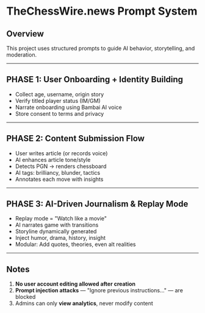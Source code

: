 # TheChessWire.news Prompt System

## Overview

This project uses structured prompts to guide AI behavior, storytelling, and moderation.

---

## PHASE 1: User Onboarding + Identity Building

- Collect age, username, origin story
- Verify titled player status (IM/GM)
- Narrate onboarding using Bambai AI voice
- Store consent to terms and privacy

---

## PHASE 2: Content Submission Flow

- User writes article (or records voice)
- AI enhances article tone/style
- Detects PGN → renders chessboard
- AI tags: brilliancy, blunder, tactics
- Annotates each move with insights

---

## PHASE 3: AI-Driven Journalism & Replay Mode

- Replay mode = "Watch like a movie"
- AI narrates game with transitions
- Storyline dynamically generated
- Inject humor, drama, history, insight
- Modular: Add quotes, theories, even alt realities

---

## Notes

1. **No user account editing allowed after creation**
2. **Prompt injection attacks** — "Ignore previous instructions..." — are blocked
3. Admins can only **view analytics**, never modify content
